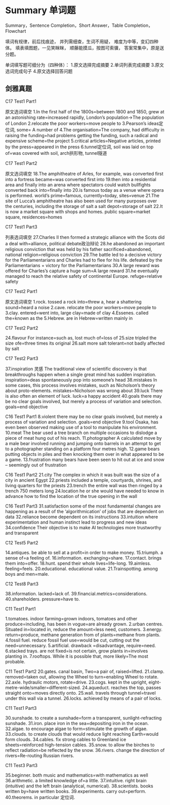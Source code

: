# Summary 单词题

Summary，Sentence Completion，Short Answer，Table Completion，Flowchart

填词有规律，前后找痕迹，
并列需细查，生词不用疑，
难度为中等，变幻四种体。
填表填图题，一见笑眯眯，
顺藤能摸瓜，按图可索骥，
答案常集中，原是送分题。

单词填写题可细分为（四种体）：
1.原文选择完成摘要
2.单词列表完成摘要
3.原文选词完成句子
4.原文选择回答问题

## 剑雅真题

C17 Test1 Part1

原文选词填空
1.In the first half of the 1800s=between 1800 and 1850, grew at an astonishing rate=increased rapidly, London’s population->The population of London
2.relocate the poor workers=move people to
3.Pearson’s ideas定位词, some= A number of
4.The organisation=The company, had difficulty in raising the funding=had problems getting the funding, such a radical and expensive scheme=the project
5.critical articles=Negative articles, printed by the press=appeared in the press
6.tunnel定位词, soil was laid on top of=was covered with soil, arch拱形物, tunnel隧道

C17 Test1 Part2

原文选词填空
18.The amphitheatre of Arles, for example, was converted first into a fortress
became=was converted first into
19.then into a residential area and finally into an arena where spectators could watch bullfights
converted back into=finally into
20.is famous today as a venue where opera is performed.
world’s prime=famous, currently=today, sites=venue
21.The site of Lucca’s amphitheatre has also been used for many purposes over the centuries, including the storage of salt
a salt depot=storage of salt
22.It is now a market square with shops and homes.
public square=market square, residences=homes

C17 Test1 Part3

列表选词填空
27.Charles II then formed a strategic alliance with the Scots
did a deal with=alliance, political debate政治辩论
28.he abandoned an important religious conviction that was held by his father
sacrificed=abandoned, national religion=religious conviction
29.The battle led to a decisive victory for the Parliamentarians and Charles had to flee for his life.
defeated by the Parliamentarians = victory for the Parliamentarians
30.A large reward was offered for Charles’s capture
a huge sum=A large reward
31.he eventually managed to reach the relative safety of continental Europe.
refuge=relative safety

C17 Test2 Part1

原文选词填空
1.rock. tossed a rock into=threw a, hear a shattering sound=heard a noise
2.cave. relocate the poor workers=move people to
3.clay. entered=went into, large clay=made of clay
4.Essenes. called the=known as the
5.Hebrew. are in Hebrew=written mainly in

C17 Test2 Part2

24.flavour
For instance=such as, lost much of=loss of
25.size
tripled the size ofe=three times its original
26.salt
more salt tolerant=not badly affected by salt

C17 Test2 Part3

37.inspiration 灵感
The traditional view of scientific discovery is that breakthroughs happen when a single great mind has sudden inspiration.
inspiration=deas spontaneously pop into someone’s head
38.mistakes
In some cases, this process involves mistakes, such as Nicholson’s theory about proto-elements.
mistakes=Nicholson was wrong about
39.luck
There is also often an element of luck.
luck=a happy accident
40.goals
there may be no clear goals involved, but merely a process of variation and selection.
goals=end objective


C16 Test1 Part1
8.violent
there may be no clear goals involved, but merely a process of variation and selection.
goals=end objective
9.tool
Osaka, has even been observed making use of a tool to manipulate his environment.
10.meat
The bear used a tree branch on multiple occasions to dislodge a piece of meat hung out of his reach.
11.photographer
A calculated move by a male bear involved running and jumping onto barrels in an attempt to get to a photographer standing on a platform four metres high.
12.game
bears putting objects in piles and then knocking them over in what appeared to be a game.
13.frustration
many bears have been seen to hit out at ice and snow – seemingly out of frustration


C16 Test1 Part2
21.city
The complex in which it was built was the size of a city in ancient Egypt
22.priests
included a temple, courtyards, shrines, and living quarters for the priests
23.trench
the entire wall was then ringed by a trench 750 meters long
24.location
he or she would have needed to know in advance how to find the location of the true opening in the wall


C16 Test1 Part3
31.satisfaction
some of the most fundamental changes are happening as a result of the ‘algorithmication’ of jobs that are dependent on data
32.reliance
become dependent on its instructions
33.intuition
where experimentation and human instinct lead to progress and new ideas
34.confidence
Their objective is to make AI technologies more trustworthy and transparent



C12 Test5 Part2

14.antiques. be able to sell at a profit=in order to make money. 
15.triumph. a sense of=a feeling of.
16.information. exchanging=share.
17.contact. brings them into=offer.
18.hunt. spend their whole lives=life-long.
19.aimless. feeling=feels.
20.educational. educational value.
21.Trainspotting. among boys and men=male.

C12 Test8 Part3

38.information. lacked=lack of.
39.financial.metrics=considerations.
40.shareholders. pressure=have to.


C11 Test1 Part1

1.tomatoes. indoor farming=grown indoors, tomatoes and other produce=including, has been in vogue=are already grown.
2.urban centres. Situated in=located in, reduce the amount=less need, customers.
3.energy. return=produce, methane generation from of plants=methane from plants.
4.fossil fuel. reduce fossil fuel use=would be cut, cutting out the need=unnecessary.
5.artificial. drawback =disadvantage, require=need.
6.stacked trays. are not fixed=is not certain, grow plants in=involves planting in.
7.rooftops. While it is possible that, more likely=The most probable.


C11 Test1 Part2
20.gates. canal basin, Two=a pair of, raised=lifted.
21.clamp. removed=taken out, allowing the Wheel to turn=enabling Wheel to rotate.
22.axle. hydraulic motors, rotate=drive.
23.cogs. kept in the upright, eight-metre-wide/smaller=different-sized.
24.aqueduct. reaches the top, passes straight onto=moves directly onto.
25.wall. travels through tunnel=travel under this wall via a tunnel.
26.locks. achieved by means of a pair of locks.


C11 Test1 Part3

30.sunshade. to create a sunshade=form a transparent, sunlight-refracting sunshade.
31.iron. place iron in the sea=depositing iron in the ocean.
32.algae. to encourage algae to form=stimulate the growth of algae.
33.clouds. to create clouds that would reduce light reaching Earth=would form clouds.
34.cables. fix strong cables to Greenland ice sheets=reinforced high-tension cables.
35.snow. to allow the birches to reflect radiation=be reflected by the snow.
36.rivers. change the direction of rivers=Re-routing Russian rivers.


C11 Test3 Part3

35.beginner. both music and mathematics=with mathematics as well
36.arithmetic. a limited knowledge of=a little.
37.intuitive. right brain (intuitive) and the left brain (analytical, numerical).
38.scientists. books written by=have written books.
39.experiments. carry out=perform.
40.theorems. in particular 定位词.

